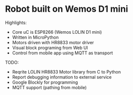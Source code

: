 # Robot built on Wemos D1 mini

Highlights:
- Core uC is ESP8266 (Wemos LOLIN D1 mini)
- Written in MicroPython
- Motors driven with HR8833 motor driver
- Visual block programing from Web UI
- Control from mobile app using MQTT as transport

TODO:
- Reqrite LOLIN HR8833 Motor library from C to Python
- Report debugging information to external service
- Google Blockly for programming
- MQTT support (pathing from mobile)